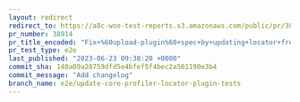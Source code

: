 ```yaml
---
layout: redirect
redirect_to: https://a8c-woo-test-reports.s3.amazonaws.com/public/pr/38914/e2e/index.html
pr_number: 38914
pr_title_encoded: "Fix+%60upload-plugin%60+spec+by+updating+locator+from+core+profiler"
pr_test_type: e2e
last_published: "2023-06-23 09:38:20 +0000"
commit_sha: 140a09a28759dfd5e4bfef5f4bec2a501190e3b4
commit_message: "Add changelog"
branch_name: e2e/update-core-profiler-locator-plugin-tests
---
```

